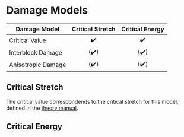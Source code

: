 # Damage Models

| Damage Model           | Critical Stretch | Critical Energy |
|------------------------|:----------------:|:---------------:|
| Critical Value         | ✔️| ✔️|
| Interblock Damage      | (✔️)| (✔️)|
| Anisotropic Damage     | (✔️)| (✔️)|

## Critical Stretch
The critical value correspondends to the critical stretch for this model, defined in the [theory manual](@ref "Damage Model Theory").

## Critical Energy